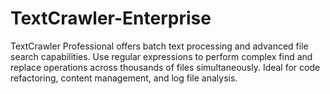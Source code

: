 # TextCrawler-Enterprise
TextCrawler Professional offers batch text processing and advanced file search capabilities. Use regular expressions to perform complex find and replace operations across thousands of files simultaneously. Ideal for code refactoring, content management, and log file analysis. 
